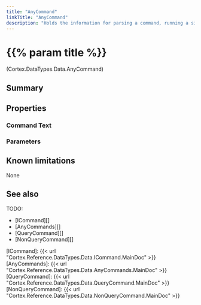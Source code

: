 ```yaml
---
title: "AnyCommand"
linkTitle: "AnyCommand"
description: "Holds the information for parsing a command, running a single query and non query command on a data source."
---
```


# {{% param title %}}

<p class="namespace">(Cortex.DataTypes.Data.AnyCommand)</p>

## Summary

## Properties

### Command Text

### Parameters

## Known limitations

None

## See also

TODO:

- [ICommand][]
- [AnyCommands][]
- [QueryCommand][]
- [NonQueryCommand][]

[ICommand]: {{< url "Cortex.Reference.DataTypes.Data.ICommand.MainDoc" >}}
[AnyCommands]: {{< url "Cortex.Reference.DataTypes.Data.AnyCommands.MainDoc" >}}
[QueryCommand]: {{< url "Cortex.Reference.DataTypes.Data.QueryCommand.MainDoc" >}}
[NonQueryCommand]: {{< url "Cortex.Reference.DataTypes.Data.NonQueryCommand.MainDoc" >}}
